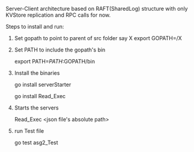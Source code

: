 Server-Client architecture based on RAFT(SharedLog) structure with only KVStore replication and RPC calls for now.

Steps to install and run:
 
1. Set gopath to point to parent of src folder say X
    export GOPATH=<path>/X
    
2. Set PATH to include the gopath's bin

    export PATH=$PATH:$GOPATH/bin
    
3. Install the binaries
    
    go install serverStarter
    
    go install Read_Exec  
       
5. Starts the servers
    
    Read_Exec <json file's absolute path>

6. run Test file
    
    go test asg2_Test
